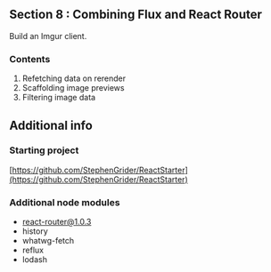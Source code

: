 ## Section 8 : Combining Flux and React Router

Build an Imgur client.

### Contents

1. Refetching data on rerender
2. Scaffolding image previews
3. Filtering image data

## Additional info

### Starting project

[https://github.com/StephenGrider/ReactStarter](https://github.com/StephenGrider/ReactStarter)

### Additional node modules

- react-router@1.0.3
- history
- whatwg-fetch
- reflux
- lodash
